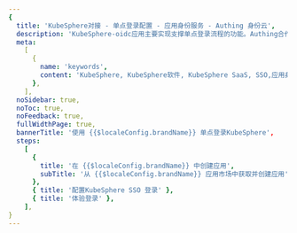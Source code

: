 ```yaml
---
{
  title: 'KubeSphere对接 - 单点登录配置 - 应用身份服务 - Authing 身份云',
  description: 'KubeSphere-oidc应用主要实现支撑单点登录流程的功能。Authing合作网络提供 KubeSphere对接，单点登录，SSO，实现应用的快捷登录、免密登录，提升员工办公体验、增强用户体验，增强企业数字化服务水平。',
  meta:
    [
      {
        name: 'keywords',
        content: 'KubeSphere, KubeSphere软件, KubeSphere SaaS, SSO,应用身份服务,单点登录配置,Authing身份云',
      },
    ],
  noSidebar: true,
  noToc: true,
  noFeedback: true,
  fullWidthPage: true,
  bannerTitle: '使用 {{$localeConfig.brandName}} 单点登录KubeSphere',
  steps:
    [
      {
        title: '在 {{$localeConfig.brandName}} 中创建应用',
        subTitle: '从 {{$localeConfig.brandName}} 应用市场中获取并创建应用',
      },
      { title: '配置KubeSphere SSO 登录' },
      { title: '体验登录' },
    ],
}
---
```


<IntegrationDetail/>
